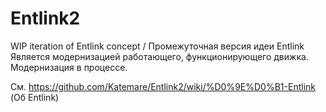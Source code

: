 # Entlink2
WIP iteration of Entlink concept / Промежуточная версия идеи Entlink
Является модернизацией работающего, функционирующего движка. Модернизация в процессе.

См. https://github.com/Katemare/Entlink2/wiki/%D0%9E%D0%B1-Entlink (Об Entlink)
